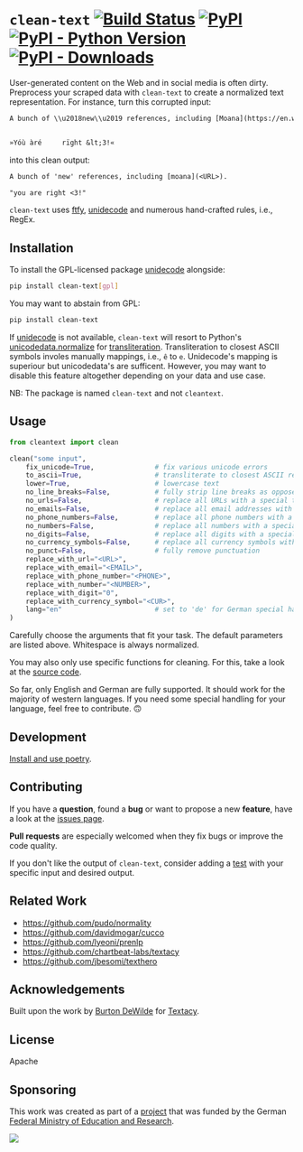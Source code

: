 # `clean-text` [![Build Status](https://travis-ci.com/jfilter/clean-text.svg?branch=master)](https://travis-ci.com/jfilter/clean-text) [![PyPI](https://img.shields.io/pypi/v/clean-text.svg)](https://pypi.org/project/clean-text/) [![PyPI - Python Version](https://img.shields.io/pypi/pyversions/clean-text.svg)](https://pypi.org/project/clean-text/) [![PyPI - Downloads](https://img.shields.io/pypi/dm/clean-text)](https://pypistats.org/packages/clean-text)

User-generated content on the Web and in social media is often dirty. Preprocess your scraped data with `clean-text` to create a normalized text representation. For instance, turn this corrupted input:

```txt
A bunch of \\u2018new\\u2019 references, including [Moana](https://en.wikipedia.org/wiki/Moana_%282016_film%29).


»Yóù àré     rïght &lt;3!«
```

into this clean output:

```txt
A bunch of 'new' references, including [moana](<URL>).

"you are right <3!"
```

`clean-text` uses [ftfy](https://github.com/LuminosoInsight/python-ftfy), [unidecode](https://github.com/takluyver/Unidecode) and numerous hand-crafted rules, i.e., RegEx.

## Installation

To install the GPL-licensed package [unidecode](https://github.com/takluyver/Unidecode) alongside:

```bash
pip install clean-text[gpl]
```

You may want to abstain from GPL:

```bash
pip install clean-text
```

If [unidecode](https://github.com/takluyver/Unidecode) is not available, `clean-text` will resort to Python's [unicodedata.normalize](https://docs.python.org/3.7/library/unicodedata.html#unicodedata.normalize) for [transliteration](https://en.wikipedia.org/wiki/Transliteration).
Transliteration to closest ASCII symbols involes manually mappings, i.e., `ê` to `e`. Unidecode's mapping is superiour but unicodedata's are sufficent.
However, you may want to disable this feature altogether depending on your data and use case.

NB: The package is named `clean-text` and not `cleantext`.

## Usage

```python
from cleantext import clean

clean("some input",
    fix_unicode=True,               # fix various unicode errors
    to_ascii=True,                  # transliterate to closest ASCII representation
    lower=True,                     # lowercase text
    no_line_breaks=False,           # fully strip line breaks as opposed to only normalizing them
    no_urls=False,                  # replace all URLs with a special token
    no_emails=False,                # replace all email addresses with a special token
    no_phone_numbers=False,         # replace all phone numbers with a special token
    no_numbers=False,               # replace all numbers with a special token
    no_digits=False,                # replace all digits with a special token
    no_currency_symbols=False,      # replace all currency symbols with a special token
    no_punct=False,                 # fully remove punctuation
    replace_with_url="<URL>",
    replace_with_email="<EMAIL>",
    replace_with_phone_number="<PHONE>",
    replace_with_number="<NUMBER>",
    replace_with_digit="0",
    replace_with_currency_symbol="<CUR>",
    lang="en"                       # set to 'de' for German special handling
)
```

Carefully choose the arguments that fit your task. The default parameters are listed above. Whitespace is always normalized.

You may also only use specific functions for cleaning. For this, take a look at the [source code](https://github.com/jfilter/clean-text/blob/master/cleantext/clean.py).

So far, only English and German are fully supported. It should work for the majority of western languages. If you need some special handling for your language, feel free to contribute. 🙃

## Development

[Install and use poetry](https://python-poetry.org/).

## Contributing

If you have a **question**, found a **bug** or want to propose a new **feature**, have a look at the [issues page](https://github.com/jfilter/clean-text/issues).

**Pull requests** are especially welcomed when they fix bugs or improve the code quality.

If you don't like the output of `clean-text`, consider adding a [test](https://github.com/jfilter/clean-text/tree/master/tests) with your specific input and desired output.

## Related Work

-   https://github.com/pudo/normality
-   https://github.com/davidmogar/cucco
-   https://github.com/lyeoni/prenlp
-   https://github.com/chartbeat-labs/textacy
-   https://github.com/jbesomi/texthero

## Acknowledgements

Built upon the work by [Burton DeWilde](https://github.com/bdewilde) for [Textacy](https://github.com/chartbeat-labs/textacy).

## License

Apache

## Sponsoring

This work was created as part of a [project](https://github.com/jfilter/ptf-kommentare) that was funded by the German [Federal Ministry of Education and Research](https://www.bmbf.de/en/index.html).

<img src="./bmbf_funded.svg">
